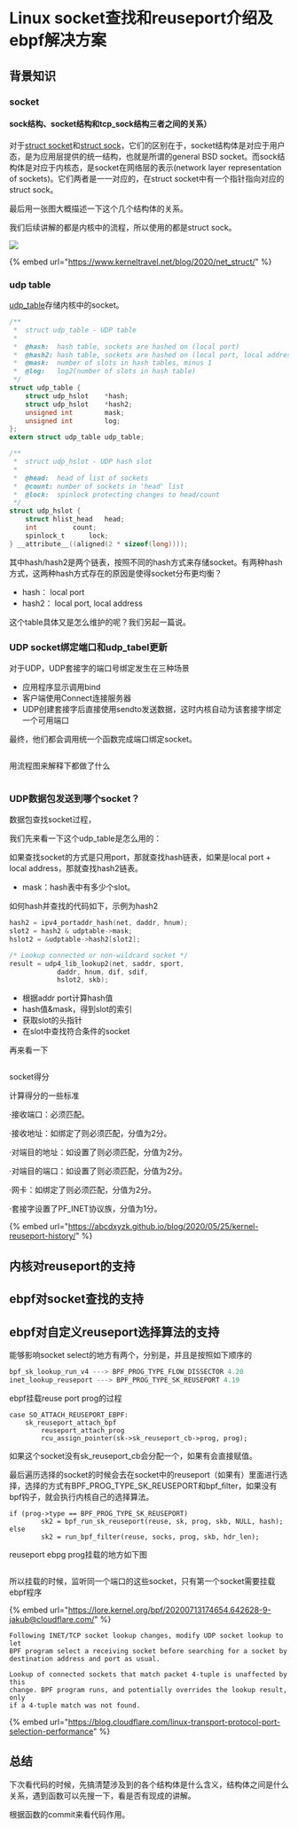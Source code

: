# Linux socket查找和reuseport介绍及ebpf解决方案

## 背景知识 <a href="#id-3-zong-jie-sock-jie-gou-socket-jie-gou-he-tcpsock-jie-gou-san-zhe-zhi-jian-de-guan-xi" id="id-3-zong-jie-sock-jie-gou-socket-jie-gou-he-tcpsock-jie-gou-san-zhe-zhi-jian-de-guan-xi"></a>

### socket

#### sock结构、socket结构和tcp\_sock结构三者之间的关系） <a href="#id-3-zong-jie-sock-jie-gou-socket-jie-gou-he-tcpsock-jie-gou-san-zhe-zhi-jian-de-guan-xi" id="id-3-zong-jie-sock-jie-gou-socket-jie-gou-he-tcpsock-jie-gou-san-zhe-zhi-jian-de-guan-xi"></a>

对于[struct socket](https://elixir.bootlin.com/linux/v6.10.2/source/include/linux/net.h#L117)和[struct sock](https://elixir.bootlin.com/linux/v6.10.2/source/include/net/sock.h#L341)，它们的区别在于，socket结构体是对应于用户态，是为应用层提供的统一结构，也就是所谓的general BSD socket。而sock结构体是对应于内核态，是socket在网络层的表示(network layer representation of sockets)。它们两者是一一对应的，在struct socket中有一个指针指向对应的struct sock。

最后用一张图大概描述一下这个几个结构体的关系。

我们后续讲解的都是内核中的流程，所以使用的都是struct sock。

![](https://www.kerneltravel.net/blog/2020/net\_struct/imgs/1.png)

{% embed url="https://www.kerneltravel.net/blog/2020/net_struct/" %}

### udp table

[udp\_table](https://elixir.bootlin.com/linux/v6.10.2/source/include/net/udp.h#L73)存储内核中的socket。

```c
/**
 *	struct udp_table - UDP table
 *
 *	@hash:	hash table, sockets are hashed on (local port)
 *	@hash2:	hash table, sockets are hashed on (local port, local address)
 *	@mask:	number of slots in hash tables, minus 1
 *	@log:	log2(number of slots in hash table)
 */
struct udp_table {
	struct udp_hslot	*hash;
	struct udp_hslot	*hash2;
	unsigned int		mask;
	unsigned int		log;
};
extern struct udp_table udp_table;
```

```c
/**
 *	struct udp_hslot - UDP hash slot
 *
 *	@head:	head of list of sockets
 *	@count:	number of sockets in 'head' list
 *	@lock:	spinlock protecting changes to head/count
 */
struct udp_hslot {
	struct hlist_head	head;
	int			count;
	spinlock_t		lock;
} __attribute__((aligned(2 * sizeof(long))));
```

其中hash/hash2是两个链表，按照不同的hash方式来存储socket。有两种hash方式，这两种hash方式存在的原因是使得socket分布更均衡？

* hash： local port
* hash2： local port, local address

这个table具体又是怎么维护的呢？我们另起一篇说。

### UDP socket绑定端口和udp\_tabel更新

对于UDP，UDP套接字的端口号绑定发生在三种场景

* 应用程序显示调用bind
* 客户端使用Connect连接服务器
* UDP创建套接字后直接使用sendto发送数据，这时内核自动为该套接字绑定一个可用端口

最终，他们都会调用统一个函数完成端口绑定socket。

<figure><img src=".gitbook/assets/image.png" alt=""><figcaption></figcaption></figure>

用流程图来解释下都做了什么

<img src=".gitbook/assets/file.excalidraw (1).svg" alt="" class="gitbook-drawing">

### UDP数据包发送到哪个socket？

数据包查找socket过程，

我们先来看一下这个udp\_table是怎么用的：

如果查找socket的方式是只用port，那就查找hash链表，如果是local port + local address，那就查找hash2链表。

* mask：hash表中有多少个slot。

如何hash并查找的代码如下，示例为hash2

```c
hash2 = ipv4_portaddr_hash(net, daddr, hnum);
slot2 = hash2 & udptable->mask;
hslot2 = &udptable->hash2[slot2];

/* Lookup connected or non-wildcard socket */
result = udp4_lib_lookup2(net, saddr, sport,
            daddr, hnum, dif, sdif,
            hslot2, skb);
```

* 根据addr port计算hash值
* hash值\&mask，得到slot的索引
* 获取slot的头指针
* 在slot中查找符合条件的socket

再来看一下

<img src=".gitbook/assets/file.excalidraw.svg" alt="" class="gitbook-drawing">

socket得分

&#x20;计算得分的一些标准

·接收端口：必须匹配。

·接收地址：如绑定了则必须匹配，分值为2分。

·对端目的地址：如设置了则必须匹配，分值为2分。

·对端目的端口：如设置了则必须匹配，分值为2分。

·网卡：如绑定了则必须匹配，分值为2分。

·套接字设置了PF\_INET协议族，分值为1分。

{% embed url="https://abcdxyzk.github.io/blog/2020/05/25/kernel-reuseport-history/" %}

## 内核对reuseport的支持

## ebpf对socket查找的支持

## ebpf对自定义reuseport选择算法的支持

能够影响socket select的地方有两个，分别是，并且是按照如下顺序的

```c
bpf_sk_lookup_run_v4 ---> BPF_PROG_TYPE_FLOW_DISSECTOR 4.20
inet_lookup_reuseport ---> BPF_PROG_TYPE_SK_REUSEPORT 4.19
```

ebpf挂载reuse port prog的过程

```
case SO_ATTACH_REUSEPORT_EBPF:
    sk_reuseport_attach_bpf
        reuseport_attach_prog
	    rcu_assign_pointer(sk->sk_reuseport_cb->prog, prog);
```

如果这个socket没有sk\_reuseport\_cb会分配一个，如果有会直接赋值。

最后遍历选择的socket的时候会去在socket中的reuseport（如果有）里面进行选择，选择的方式有BPF\_PROG\_TYPE\_SK\_REUSEPORT和bpf\_filter，如果没有bpf钩子，就会执行内核自己的选择算法。

```
if (prog->type == BPF_PROG_TYPE_SK_REUSEPORT)
        sk2 = bpf_run_sk_reuseport(reuse, sk, prog, skb, NULL, hash);
else
        sk2 = run_bpf_filter(reuse, socks, prog, skb, hdr_len);
```



reuseport ebpg prog挂载的地方如下图

<img src=".gitbook/assets/file.excalidraw (2).svg" alt="" class="gitbook-drawing">

所以挂载的时候，监听同一个端口的这些socket，只有第一个socket需要挂载ebpf程序



{% embed url="https://lore.kernel.org/bpf/20200713174654.642628-9-jakub@cloudflare.com/" %}

```
Following INET/TCP socket lookup changes, modify UDP socket lookup to let
BPF program select a receiving socket before searching for a socket by
destination address and port as usual.

Lookup of connected sockets that match packet 4-tuple is unaffected by this
change. BPF program runs, and potentially overrides the lookup result, only
if a 4-tuple match was not found.
```



{% embed url="https://blog.cloudflare.com/linux-transport-protocol-port-selection-performance" %}

## 总结

下次看代码的时候，先搞清楚涉及到的各个结构体是什么含义，结构体之间是什么关系，遇到函数可以先搜一下，看是否有现成的讲解。

根据函数的commit来看代码作用。
